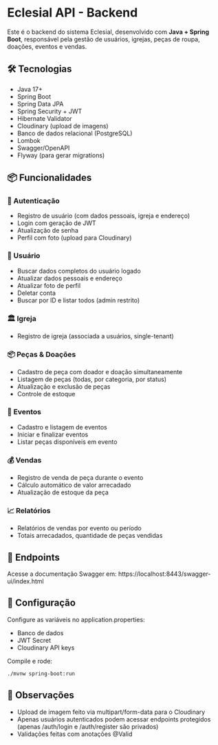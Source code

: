 # Eclesial API - Backend

Este é o backend do sistema Eclesial, desenvolvido com **Java + Spring Boot**, responsável pela gestão de usuários, igrejas, peças de roupa, doações, eventos e vendas.

## 🛠 Tecnologias

- Java 17+
- Spring Boot
- Spring Data JPA
- Spring Security + JWT
- Hibernate Validator
- Cloudinary (upload de imagens)
- Banco de dados relacional (PostgreSQL)
- Lombok
- Swagger/OpenAPI
- Flyway (para gerar migrations)

## 📦 Funcionalidades

### 🔐 Autenticação
- Registro de usuário (com dados pessoais, igreja e endereço)
- Login com geração de JWT
- Atualização de senha
- Perfil com foto (upload para Cloudinary)

### 👤 Usuário
- Buscar dados completos do usuário logado
- Atualizar dados pessoais e endereço
- Atualizar foto de perfil
- Deletar conta
- Buscar por ID e listar todos (admin restrito)

### 🏛 Igreja
- Registro de igreja (associada a usuários, single-tenant)

### 📦 Peças & Doações
- Cadastro de peça com doador e doação simultaneamente
- Listagem de peças (todas, por categoria, por status)
- Atualização e exclusão de peças
- Controle de estoque

### 📆 Eventos
- Cadastro e listagem de eventos
- Iniciar e finalizar eventos
- Listar peças disponíveis em evento

### 💰 Vendas
- Registro de venda de peça durante o evento
- Cálculo automático de valor arrecadado
- Atualização de estoque da peça

### 📈 Relatórios
- Relatórios de vendas por evento ou período
- Totais arrecadados, quantidade de peças vendidas

## 🔗 Endpoints

Acesse a documentação Swagger em:
https://localhost:8443/swagger-ui/index.html

## 🔧 Configuração
Configure as variáveis no application.properties:

- Banco de dados
- JWT Secret
- Cloudinary API keys

Compile e rode:

```bash
./mvnw spring-boot:run
```

## 📌 Observações
- Upload de imagem feito via multipart/form-data para o Cloudinary
- Apenas usuários autenticados podem acessar endpoints protegidos (apenas /auth/login e /auth/register são privados)
- Validações feitas com anotações @Valid
